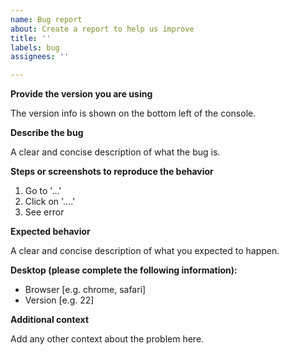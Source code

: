 ```yaml
---
name: Bug report
about: Create a report to help us improve
title: ''
labels: bug
assignees: ''

---
```


**Provide the version you are using**

The version info is shown on the bottom left of the console.

**Describe the bug**

A clear and concise description of what the bug is.

**Steps or screenshots to reproduce the behavior**

1. Go to '...'
2. Click on '....'
4. See error

**Expected behavior**

A clear and concise description of what you expected to happen.

**Desktop (please complete the following information):**
 - Browser [e.g. chrome, safari]
 - Version [e.g. 22]

**Additional context**

Add any other context about the problem here.
